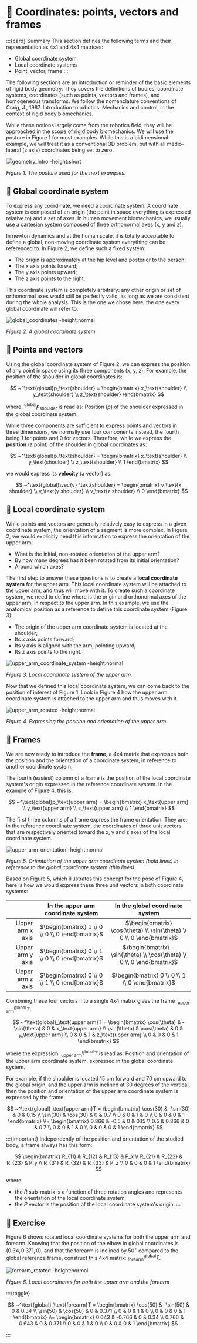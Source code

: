 # 📖 Coordinates: points, vectors and frames

:::{card} Summary
This section defines the following terms and their representation as 4x1 and 4x4 matrices:

- Global coordinate system
- Local coordinate systems
- Point, vector, frame
:::

The following sections are an introduction or reminder of the basic elements of rigid body geometry. They covers the definitions of bodies, coordinate systems, coordinates (such as points, vectors and frames), and homogeneous transforms. We follow the nomenclature conventions of Craig, J., 1987. Introduction to robotics: Mechanics and control, in the context of rigid body biomechanics. 

While these notions largely come from the robotics field, they will be approached in the scope of rigid body biomechanics. We will use the posture in Figure 1 for most examples. While this is a bidimensional example, we will treat it as a conventional 3D problem, but with all medio-lateral (z axis) coordinates being set to zero.

![geometry_intro -height:short](_static/images/geometry_intro.png)

*Figure 1. The posture used for the next examples.*


## 📄 Global coordinate system

To express any coordinate, we need a coordinate system. A coordinate system is composed of an origin (the point in space everything is expressed relative to) and a set of axes. In human movement biomechanics, we usually use a cartesian system composed of three orthonormal axes (x, y and z).

In newton dynamics and at the human scale, it is totally acceptable to define a global, non-moving coordinate system everything can be referenced to. In Figure 2, we define such a fixed system:

- The origin is approximately at the hip level and posterior to the person;
- The x axis points forward;
- The y axis points upward;
- The z axis points to the right.

This coordinate system is completely arbitrary: any other origin or set of orthonormal axes would still be perfectly valid, as long as we are consistent during the whole analysis. This is the one we chose here, the one every global coordinate will refer to.

![global_coordinates -height:normal](_static/images/geometry_global_coordinates.png)

*Figure 2. A global coordinate system*

## 📄 Points and vectors

Using the global coordinate system of Figure 2, we can express the position of any point in space using its three components (x, y, z). For example, the position of the shoulder in global coordinates is:

$$
~^\text{global}p_\text{shoulder} = \begin{bmatrix}
x_\text{shoulder} \\
y_\text{shoulder} \\
z_\text{shoulder}
\end{bmatrix}
$$

where $~^\text{global}p_\text{shoulder}$ is read as: Position ($p$) of the shoulder expressed in the global coordinate system.

While three components are sufficient to express points and vectors in three dimensions, we normally use four components instead, the fourth being 1 for points and 0 for vectors. Therefore, while we express the **position** (a point) of the shoulder in global coordinates as:

$$
~^\text{global}p_\text{shoulder} = \begin{bmatrix}
x_\text{shoulder} \\
y_\text{shoulder} \\
z_\text{shoulder} \\ 1
\end{bmatrix}
$$

we would express its **velocity** (a vector) as:

$$
~^\text{global}\vec{v}_\text{shoulder} = \begin{bmatrix}
v_\text{x shoulder} \\
v_\text{y shoulder} \\
v_\text{z shoulder} \\ 0
\end{bmatrix}
$$

## 📄 Local coordinate system

While points and vectors are generally relatively easy to express in a given coordinate system, the orientation of a segment is more complex. In Figure 2, we would explicitly need this information to express the orientation of the upper arm:

- What is the initial, non-rotated orientation of the upper arm?
- By how many degrees has it been rotated from its initial orientation?
- Around which axes?

The first step to answer these questions is to create a **local coordinate system** for the upper arm. This local coordinate system will be attached to the upper arm, and thus will move with it. To create such a coordinate system, we need to define where is the origin and orthonormal axes of the upper arm, in respect to the upper arm. In this example, we use the anatomical position as a reference to define this coordinate system (Figure 3):

- The origin of the upper arm coordinate system is located at the shoulder;
- Its x axis points forward;
- Its y axis is aligned with the arm, pointing upward;
- Its z axis points to the right.

![upper_arm_coordinate_system -height:normal](_static/images/geometry_upper_arm_lcs.png)

*Figure 3. Local coordinate system of the upper arm.*

Now that we defined this local coordinate system, we can come back to the position of interest of Figure 1. Look in Figure 4 how the upper arm coordinate system is attached to the upper arm and thus moves with it.

![upper_arm_rotated -height:normal](_static/images/geometry_upper_arm_rotated.png)

*Figure 4. Expressing the position and orientation of the upper arm.*

## 📄 Frames

We are now ready to introduce the **frame**, a 4x4 matrix that expresses both the position and the orientation of a coordinate system, in reference to another coordinate system.

The fourth (easiest) column of a frame is the position of the local coordinate system's origin expressed in the reference coordinate system. In the example of Figure 4, this is:

$$
~^\text{global}p_\text{upper arm} = \begin{bmatrix}
x_\text{upper arm} \\
y_\text{upper arm} \\
z_\text{upper arm} \\
1
\end{bmatrix}
$$

The first three columns of a frame express the frame orientation. They are, in the reference coordinate system, the coordinates of three unit vectors that are respectively oriented toward the x, y and z axes of the local coordinate system.


![upper_arm_orientation -height:normal](_static/images/geometry_upper_arm_orientation.png)

*Figure 5. Orientation of the upper arm coordinate system (bold lines) in reference to the global coordinate system (thin lines).*

Based on Figure 5, which illustrates this concept for the pose of Figure 4, here is how we would express these three unit vectors in both coordinate systems:

|                  |        In the upper arm coordinate system        |                     In the global coordinate system                     |
| ----------------:|:------------------------------------------------:|:-----------------------------------------------------------------------:|
| Upper arm x axis | $\begin{bmatrix} 1 \\ 0 \\ 0 \\ 0 \end{bmatrix}$ | $\begin{bmatrix} \cos(\theta) \\ \sin(\theta) \\ 0 \\ 0 \end{bmatrix}$  |
| Upper arm y axis | $\begin{bmatrix} 0 \\ 1 \\ 0 \\ 0 \end{bmatrix}$ | $\begin{bmatrix} -\sin(\theta) \\ \cos(\theta) \\ 0 \\ 0 \end{bmatrix}$ |
| Upper arm z axis | $\begin{bmatrix} 0 \\ 0 \\ 1 \\ 0 \end{bmatrix}$ |            $\begin{bmatrix} 0 \\ 0 \\ 1 \\ 0 \end{bmatrix}$             |

Combining these four vectors into a single 4x4 matrix gives the frame $~^\text{global}_\text{upper arm}T$:

$$
~^\text{global}_\text{upper arm}T = \begin{bmatrix}
\cos(\theta) & -\sin(\theta) & 0 & x_\text{upper arm} \\
\sin(\theta) & \cos(\theta) & 0 & y_\text{upper arm} \\
0 & 0 & 1 & z_\text{upper arm} \\
0 & 0 & 0 & 1
\end{bmatrix}
$$

where the expression $~^\text{global}_\text{upper arm}T$ is read as: Position and orientation of the upper arm coordinate system, expressed in the global coordinate system.

For example, if the shoulder is located 15 cm forward and 70 cm upward to the global origin, and the upper arm is inclined at 30 degrees of the vertical, then the position and orientation of the upper arm coordinate system is expressed by the frame:

$$
~^\text{global}_\text{upper arm}T = \begin{bmatrix}
\cos(30) & -\sin(30) & 0 & 0.15 \\
\sin(30) & \cos(30) & 0 & 0.7 \\
0 & 0 & 1 & 0 \\
0 & 0 & 0 & 1
\end{bmatrix} \\=
\begin{bmatrix}
0.866 & -0.5 & 0 & 0.15 \\
0.5 & 0.866 & 0 & 0.7 \\
0 & 0 & 1 & 0 \\
0 & 0 & 0 & 1
\end{bmatrix}
$$

:::{important}
Independently of the position and orientation of the studied body, a frame always has this form:

$$
\begin{bmatrix}
R_{11} & R_{12} & R_{13} & P_x \\
R_{21} & R_{22} & R_{23} & P_y \\
R_{31} & R_{32} & R_{33} & P_z \\
0      & 0      & 0      & 1
\end{bmatrix}
$$

where:

- the $R$ sub-matrix is a function of three rotation angles and represents the orientation of the local coordinate system;
- the $P$ vector is the position of the local coordinate system's origin.
:::

## 💪 Exercise

Figure 6 shows rotated local coordinate systems for both the upper arm and forearm. Knowing that the position of the elbow in global coordinates is $(0.34, 0.371, 0)$, and that the forearm is inclined by $50^\circ$ compared to the global reference frame, construct this 4x4 matrix: $^\text{global} _\text{forearm} T$.

![forearm_rotated -height:normal](_static/images/geometry_forearm_rotated.png)

*Figure 6. Local coordinates for both the upper arm and the forearm*

:::{toggle}

$$
~^\text{global}_\text{forearm}T = \begin{bmatrix}
\cos(50) & -\sin(50) & 0 & 0.34 \\
\sin(50) & \cos(50) & 0 & 0.371 \\
0 & 0 & 1 & 0 \\
0 & 0 & 0 & 1
\end{bmatrix} \\=
\begin{bmatrix}
0.643 & -0.766 & 0 & 0.34 \\
0.766 & 0.643 & 0 & 0.371 \\
0 & 0 & 1 & 0 \\
0 & 0 & 0 & 1
\end{bmatrix}
$$

:::
